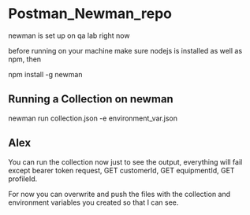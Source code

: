 # Postman_Newman_repo

newman is set up on qa lab right now

before running on your machine make sure nodejs is installed as well as npm, then

npm install -g newman

## Running a Collection on newman

newman run collection.json -e environment_var.json

## Alex

You can run the collection now just to see the output, everything will fail except bearer token request, GET customerId, GET equipmentId, GET profileId. 

For now you can overwrite and push the files with the collection and environment variables you created so that I can see.
